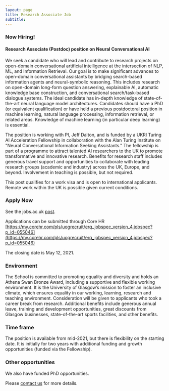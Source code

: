 ```yaml
---
layout: page
title: Research Associate Job
subtitle: 
---
```

### Now Hiring! 

#### Research Associate (Postdoc) position on Neural Conversational AI 
We seek a candidate who will lead and contribute to research projects on open-domain conversational artificial intelligence at the intersection of NLP, ML, and Information Retrieval. Our goal is to make significant advances to open-domain conversational assistants by bridging search-based information agents and neural-symbolic reasoning. This includes research on open-domain long-form question answering, explainable AI, automatic knowledge base construction, and conversational search/task-based dialogue systems. The ideal candidate has in-depth knowledge of state-of-the-art neural language model architectures. Candidates should have a PhD (or equivalent qualification) or have held a previous postdoctoral position in machine learning, natural language processing, information retrieval, or related areas. Knowledge of machine learning (in particular deep learning) is essential.

The position is working with PI, Jeff Dalton, and is funded by a UKRI Turing AI Acceleration Fellowship in collaboration with the Alan Turing Institute on "Neural Conversational Information Seeking Assistants." The fellowship is part of a programme to attract talented AI researchers to the UK to promote transformative and innovative research. Benefits for research staff includes generous travel support and opportunities to collaborate with leading research groups (academic and industry) across the UK, Europe, and beyond. Involvement in teaching is possible, but not required. 

This post qualifies for a work visa and is open to international applicants. Remote work within the UK is possible given current conditions. 

### Apply Now
See the jobs.ac.uk [post](https://www.jobs.ac.uk/job/CFI659/research-associate).

Applications can be submitted through Core HR
[https://my.corehr.com/pls/uogrecruit/erq_jobspec_version_4.jobspec?p_id=055046](https://my.corehr.com/pls/uogrecruit/erq_jobspec_version_4.jobspec?p_id=055046)

The closing date is May 12, 2021.

### Environment
The School is committed to promoting equality and diversity and holds an Athena Swan Bronze Award, including a supportive and flexible working environment. It is the University of Glasgow’s mission to foster an inclusive climate, which ensures equality in our working, learning, research and teaching environment. Consideration will be given to applicants who took a career break from research. Additional benefits include generous annual leave, training and development opportunities, great discounts from Glasgow businesses, state-of-the-art sports facilities, and other benefits.

### Time frame
The position is available from mid-2021, but there is flexibility on the starting date. It is initially for two years with additional funding and growth opportunities (funded via the Fellowship). 

### Other opportunities
We also have funded PhD opportunities. 

Please [contact us](../contact) for more details.
